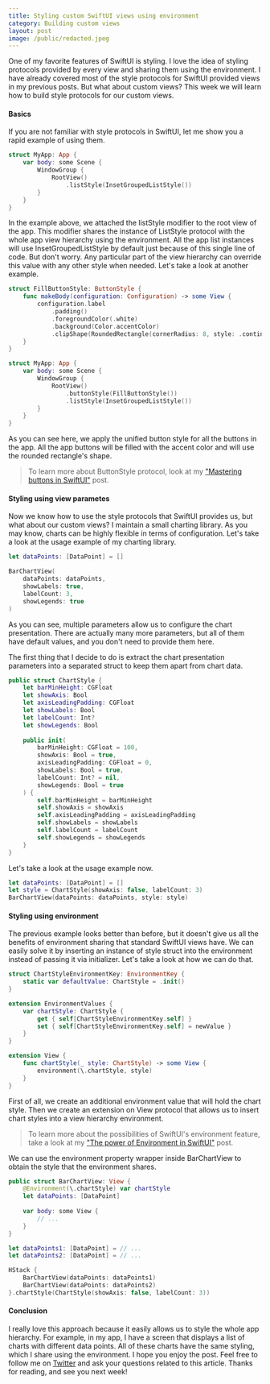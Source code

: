 ```yaml
---
title: Styling custom SwiftUI views using environment
category: Building custom views
layout: post
image: /public/redacted.jpeg
---
```


One of my favorite features of SwiftUI is styling. I love the idea of styling protocols provided by every view and sharing them using the environment. I have already covered most of the style protocols for SwiftUI provided views in my previous posts. But what about custom views? This week we will learn how to build style protocols for our custom views.

#### Basics
If you are not familiar with style protocols in SwiftUI, let me show you a rapid example of using them.

```swift
struct MyApp: App {
    var body: some Scene {
        WindowGroup {
            RootView()
                .listStyle(InsetGroupedListStyle())
        }
    }
}
```

In the example above, we attached the listStyle modifier to the root view of the app. This modifier shares the instance of ListStyle protocol with the whole app view hierarchy using the environment. All the app list instances will use InsetGroupedListStyle by default just because of this single line of code. But don't worry. Any particular part of the view hierarchy can override this value with any other style when needed. Let's take a look at another example.

```swift
struct FillButtonStyle: ButtonStyle {
    func makeBody(configuration: Configuration) -> some View {
        configuration.label
            .padding()
            .foregroundColor(.white)
            .background(Color.accentColor)
            .clipShape(RoundedRectangle(cornerRadius: 8, style: .continuous))
    }
}

struct MyApp: App {
    var body: some Scene {
        WindowGroup {
            RootView()
                .buttonStyle(FillButtonStyle())
                .listStyle(InsetGroupedListStyle())
        }
    }
}
```

As you can see here, we apply the unified button style for all the buttons in the app. All the app buttons will be filled with the accent color and will use the rounded rectangle's shape.

> To learn more about ButtonStyle protocol, look at my ["Mastering buttons in SwiftUI"](/2020/02/19/mastering-buttons-in-swiftui/) post.

#### Styling using view parametes
Now we know how to use the style protocols that SwiftUI provides us, but what about our custom views? I maintain a small charting library. As you may know, charts can be highly flexible in terms of configuration. Let's take a look at the usage example of my charting library.

```swift
let dataPoints: [DataPoint] = []

BarChartView(
    dataPoints: dataPoints,
    showLabels: true,
    labelCount: 3,
    showLegends: true
)
```

As you can see, multiple parameters allow us to configure the chart presentation. There are actually many more parameters, but all of them have default values, and you don't need to provide them here.

The first thing that I decide to do is extract the chart presentation parameters into a separated struct to keep them apart from chart data.

```swift
public struct ChartStyle {
    let barMinHeight: CGFloat
    let showAxis: Bool
    let axisLeadingPadding: CGFloat
    let showLabels: Bool
    let labelCount: Int?
    let showLegends: Bool
    
    public init(
        barMinHeight: CGFloat = 100,
        showAxis: Bool = true,
        axisLeadingPadding: CGFloat = 0,
        showLabels: Bool = true,
        labelCount: Int? = nil,
        showLegends: Bool = true
    ) {
        self.barMinHeight = barMinHeight
        self.showAxis = showAxis
        self.axisLeadingPadding = axisLeadingPadding
        self.showLabels = showLabels
        self.labelCount = labelCount
        self.showLegends = showLegends
    }
}
```

Let's take a look at the usage example now.

```swift
let dataPoints: [DataPoint] = []
let style = ChartStyle(showAxis: false, labelCount: 3)
BarChartView(dataPoints: dataPoints, style: style)
```

#### Styling using environment 
The previous example looks better than before, but it doesn't give us all the benefits of environment sharing that standard SwiftUI views have. We can easily solve it by inserting an instance of style struct into the environment instead of passing it via initializer. Let's take a look at how we can do that.

```swift
struct ChartStyleEnvironmentKey: EnvironmentKey {
    static var defaultValue: ChartStyle = .init()
}

extension EnvironmentValues {
    var chartStyle: ChartStyle {
        get { self[ChartStyleEnvironmentKey.self] }
        set { self[ChartStyleEnvironmentKey.self] = newValue }
    }
}

extension View {
    func chartStyle(_ style: ChartStyle) -> some View {
        environment(\.chartStyle, style)
    }
}
```

First of all, we create an additional environment value that will hold the chart style. Then we create an extension on View protocol that allows us to insert chart styles into a view hierarchy environment.

> To learn more about the possibilities of SwiftUI's environment feature, take a look at my ["The power of Environment in SwiftUI"](/2019/08/21/the-power-of-environment-in-swiftui/) post.

We can use the environment property wrapper inside BarChartView to obtain the style that the environment shares.

```swift
public struct BarChartView: View {
    @Environment(\.chartStyle) var chartStyle
    let dataPoints: [DataPoint]
    
    var body: some View {
        // ...
    }
}

let dataPoints1: [DataPoint] = // ...
let dataPoints2: [DataPoint] = // ...

HStack {
    BarChartView(dataPoints: dataPoints1)
    BarChartView(dataPoints: dataPoints2)
}.chartStyle(ChartStyle(showAxis: false, labelCount: 3))
```

#### Conclusion
I really love this approach because it easily allows us to style the whole app hierarchy. For example, in my app, I have a screen that displays a list of charts with different data points. All of these charts have the same styling, which I share using the environment. I hope you enjoy the post. Feel free to follow me on [Twitter](https://twitter.com/mecid) and ask your questions related to this article. Thanks for reading, and see you next week!